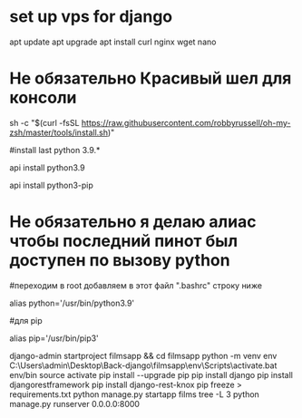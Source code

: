 # set up vps for django


apt update
apt upgrade
apt install curl nginx wget nano 

# Не обязательно Красивый шел для консоли
sh -c "$(curl -fsSL https://raw.githubusercontent.com/robbyrussell/oh-my-zsh/master/tools/install.sh)"

#install last python 3.9.*

api install python3.9

api install python3-pip

# Не обязательно я делаю алиас чтобы последний пинот был доступен по вызову python
#переходим в root добавляем в этот файл ".bashrc" строку ниже

alias python='/usr/bin/python3.9'

#для pip

alias pip='/usr/bin/pip3'


django-admin startproject filmsapp 
&& cd filmsapp
python -m venv env 
C:\Users\admin\Desktop\Back-django\filmsapp\env\Scripts\activate.bat
env/bin source activate
pip install --upgrade pip
pip install django
pip install djangorestframework
pip install django-rest-knox
pip freeze > requirements.txt
python manage.py startapp films
tree -L 3
python manage.py runserver 0.0.0.0:8000
